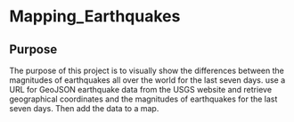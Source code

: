 # Mapping_Earthquakes

## Purpose 

The purpose of this project is to visually show the differences between the magnitudes of earthquakes all over the world for the last seven days. use a URL for GeoJSON earthquake data from the USGS website and retrieve geographical coordinates and the magnitudes of earthquakes for the last seven days. Then add the data to a map.
